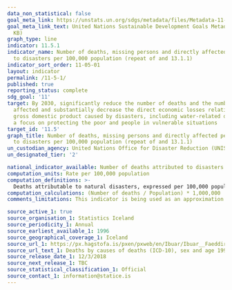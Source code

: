 ```yaml
---
data_non_statistical: false
goal_meta_link: https://unstats.un.org/sdgs/metadata/files/Metadata-11-05-01.pdf
goal_meta_link_text: United Nations Sustainable Development Goals Metadata (PDF 224
  KB)
graph_type: line
indicator: 11.5.1
indicator_name: Number of deaths, missing persons and directly affected persons attributed
  to disasters per 100,000 population (repeat of and 13.1.1)
indicator_sort_order: 11-05-01
layout: indicator
permalink: /11-5-1/
published: true
reporting_status: complete
sdg_goal: '11'
target: By 2030, significantly reduce the number of deaths and the number of people
  affected and substantially decrease the direct economic losses relative to global
  gross domestic product caused by disasters, including water-related disasters, with
  a focus on protecting the poor and people in vulnerable situations
target_id: '11.5'
graph_title: Number of deaths, missing persons and directly affected persons attributed
  to disasters per 100,000 population (repeat of and 13.1.1)
un_custodian_agency: United Nations Office for Disaster Reduction (UNISDR)
un_designated_tier: '2'

national_indicator_available: Number of deaths attributed to disasters per 100,000 population
computation_units: Rate per 100,000 population
computation_definitions: >-
  Deaths attributable to natural disasters, expressed per 100,000 population. The causes of death are registered as due to exposure to forces of nature and include: X30 Exposure to excessive natural heat, X31 Exposure to excessive natural cold, X32 Exposure to sunlight, X34 Earthquake, X35 Volcanic eruption, X36 Avalanche, landslide and other earth movements, X37 Cataclysmic storm, X38 Flood, X39 Exposure to other forces of nature. Of these only X31 Exposure to excessive natural cold and X36 Avalanche, landslide and other earth movements have been recorded in Iceland since 1996. 
computation_calculations: (Number of deaths / Population) * 1,000,000
comments_limitations: This indicator is being used as an approximation of the UN SDG Indicator. Where possible, we will work to identify or develop Icelandic data to meet the global indicator specification. This indicator has not been identified in collaboration with topic experts.

source_active_1: true
source_organisation_1: Statistics Iceland
source_periodicity_1: Annual
source_earliest_available_1: 1996
source_geographical_coverage_1: Iceland 
source_url_1: https://px.hagstofa.is/pxen/pxweb/en/Ibuar/Ibuar__Faeddirdanir__danir__danarmein/MAN05302.px
source_url_text_1: Deaths by causes of deaths (ICD-10), sex and age 1996-2020
source_release_date_1: 12/3/2018
source_next_release_1: TBC
source_statistical_classification_1: Official
source_contact_1: information@statice.is
---
```

